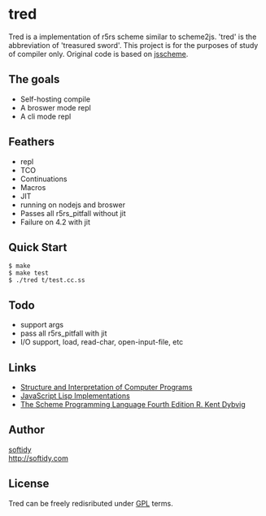 tred
=======
Tred is a implementation of r5rs scheme similar to scheme2js. 'tred' is the abbreviation of 'treasured sword'. This project is for the purposes of study of compiler only. Original code is based on [jsscheme](http://bluishcoder.co.nz/jsscheme/). 

The goals
----
 * Self-hosting compile
 * A broswer mode repl
 * A cli mode repl 


Feathers
----
 * repl
 * TCO
 * Continuations
 * Macros
 * JIT
 * running on nodejs and broswer
 * Passes all r5rs_pitfall without jit
 * Failure on 4.2 with jit

Quick Start
----
    $ make
    $ make test
    $ ./tred t/test.cc.ss

Todo
----
 * support args
 * pass all r5rs_pitfall with jit
 * I/O support, load, read-char, open-input-file, etc

Links
----
 * [Structure and Interpretation of Computer Programs](http://mitpress.mit.edu/sicp/sicp.html)
 * [JavaScript Lisp Implementations](http://ceaude.twoticketsplease.de/js-lisps.html)
 * [The Scheme Programming Language Fourth Edition R. Kent Dybvig](http://www.scheme.com/tspl4/)

Author
----
[softidy](http://about.me/softidy)  
http://softidy.com

License
----
Tred can be freely redisributed under [GPL](http://www.gnu.org/licenses/gpl.html) terms.

